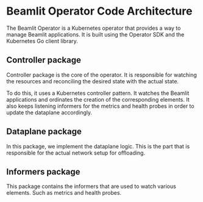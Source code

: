 # Beamlit Operator Code Architecture

The Beamlit Operator is a Kubernetes operator that provides a way to manage Beamlit applications. It is built using the Operator SDK and the Kubernetes Go client library.

## Controller package

Controller package is the core of the operator. It is responsible for watching the resources and reconciling the desired state with the actual state.

To do this, it uses a Kubernetes controller pattern. It watches the Beamlit applications and ordinates the creation of the corresponding elements.
It also keeps listening informers for the metrics and health probes in order to update the dataplane accordingly.

## Dataplane package

In this package, we implement the dataplane logic. This is the part that is responsible for the actual network setup for offloading.

## Informers package

This package contains the informers that are used to watch various elements. Such as metrics and health probes.
